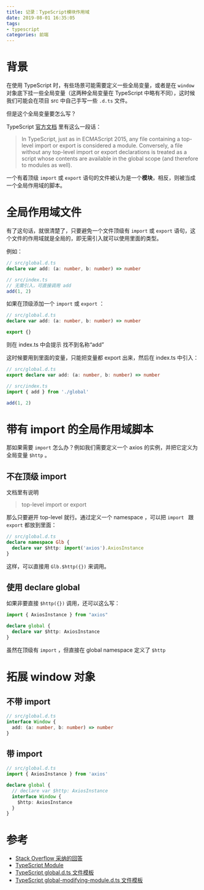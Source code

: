 ```yaml
---
title: 记录：TypeScript模块作用域
date: 2019-08-01 16:35:05
tags:
- typescript
categories: 前端
---
```


# 背景

在使用 TypeScript 时，有些场景可能需要定义一些全局变量，或者是在 `window` 对象底下挂一些全局变量（这两种全局变量在 TypeScript 中略有不同），这时候我们可能会在项目 src 中自己手写一些 `.d.ts` 文件。

但是这个全局变量要怎么写？

TypeScript [官方文档](https://www.typescriptlang.org/docs/handbook/modules.html) 里有这么一段话：

> In TypeScript, just as in ECMAScript 2015, any file containing a top-level import or export is considered a module. Conversely, a file without any top-level import or export declarations is treated as a script whose contents are available in the global scope (and therefore to modules as well).

一个有着顶级 `import` 或 `export` 语句的文件被认为是一个**模块**，相反，则被当成一个全局作用域的脚本。

# 全局作用域文件

有了这句话，就很清楚了，只要避免一个文件顶级有 `import` 或 `export` 语句，这个文件的作用域就是全局的，即无需引入就可以使用里面的类型。

例如：

```typescript
// src/global.d.ts
declare var add: (a: number, b: number) => number
```

```typescript
// src/index.ts
// 无需引入，可直接调用 add
add(1, 2)
```

如果在顶级添加一个 `import` 或 `export` ：

```typescript
// src/global.d.ts
declare var add: (a: number, b: number) => number

export {}
```

则在 index.ts 中会提示 找不到名称“add”

这时候要用到里面的变量，只能把变量都 export 出来，然后在 index.ts 中引入：

```typescript
// src/global.d.ts
export declare var add: (a: number, b: number) => number

// src/index.ts
import { add } from './global'

add(1, 2)
```

# 带有 import 的全局作用域脚本

那如果需要 `import` 怎么办？例如我们需要定义一个 axios 的实例，并把它定义为全局变量 `$http` 。

## 不在顶级 import

文档里有说明

> top-level import or export

那么只要避开 top-level 就行。通过定义一个 namespace ，可以把 `import ` 跟 `export` 都放到里面：

```typescript
// src/global.d.ts
declare namespace Glb {
  declare var $http: import('axios').AxiosInstance
}
```

这样，可以直接用 `Glb.$http({})` 来调用。

## 使用 declare global

如果非要直接 `$http({})` 调用，还可以这么写：

```typescript
import { AxiosInstance } from "axios"

declare global {
  declare var $http: AxiosInstance
}
```

虽然在顶级有 `import` ，但直接在 global namespace 定义了 `$http`

# 拓展 window 对象

## 不带 import

```typescript
// src/global.d.ts
interface Window {
  add: (a: number, b: number) => number
}
```

## 带 import

```typescript
// src/global.d.ts
import { AxiosInstance } from 'axios'

declare global {
  // declare var $http: AxiosInstance
  interface Window {
    $http: AxiosInstance
  }
}
```

# 参考

* [Stack Overflow 采纳的回答](https://stackoverflow.com/questions/39040108/import-class-in-definition-file-d-ts)
* [TypeScript Module](https://www.typescriptlang.org/docs/handbook/modules.html)
* [TypeScript global.d.ts 文件模板](https://www.typescriptlang.org/docs/handbook/declaration-files/templates/global-d-ts.html)
* [TypeScript global-modifying-module.d.ts 文件模板](https://www.typescriptlang.org/docs/handbook/declaration-files/templates/global-modifying-module-d-ts.html)
